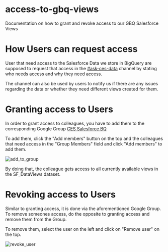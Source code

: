 # access-to-gbq-views
Documentation on how to grant and revoke access to our GBQ Salesforce Views 

# How Users can request access
User that need access to the Salesforce Data we store in BigQuery are supposed to request that access in the [#ask-ces-data](https://springernature.slack.com/archives/C04RME8NK40) channel by stating who needs access and why they need access.

The channel can also be used by users to notify us if there are any issues regarding the data or whether they need different views created for them.


# Granting access to Users
In order to grant access to colleagues, you have to add them to the corresponding Google Group [CES Salesforce BQ](https://groups.google.com/a/springernature.com/g/ces_salesforce_bqviews/members)

To add them, click the "Add members" button on the top and the colleagues that need access in the "Group Members" field and click "Add members" to add them.

![add_to_group](https://user-images.githubusercontent.com/113027309/220894563-f49f1fbb-7a4b-42c6-9a00-96b86a0ef156.PNG)

By doing that, the colleague gets access to all currently available views in the SF_DataViews dataset.

# Revoking access to Users
Similar to granting access, it is done via the aforementioned Google Group. To remove someones access, do the opposite to granting access and remove them from the Group.

To remove them, select the user on the left and click on "Remove user" on the top. 

![revoke_user](https://user-images.githubusercontent.com/113027309/220895132-c2e15386-2f4f-46cf-9eb9-c4ae845143db.PNG)
